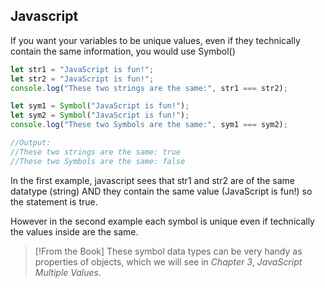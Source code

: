 ## Javascript
If you want your variables to be unique values, even if they technically contain the same information, you would use Symbol()

```javascript
let str1 = "JavaScript is fun!"; 
let str2 = "JavaScript is fun!"; 
console.log("These two strings are the same:", str1 === str2); 

let sym1 = Symbol("JavaScript is fun!"); 
let sym2 = Symbol("JavaScript is fun!"); 
console.log("These two Symbols are the same:", sym1 === sym2);

//Output: 
//These two strings are the same: true 
//These two Symbols are the same: false
```
In the first example, javascript sees that str1 and str2 are of the same datatype (string) AND they contain the same value (JavaScript is fun!) so the statement is true.

However in the second example each symbol is unique even if technically the values inside are the same.

>[!From the Book]
>These symbol data types can be very handy as properties of objects, which we will see in _Chapter 3_, _JavaScript Multiple Values_.

